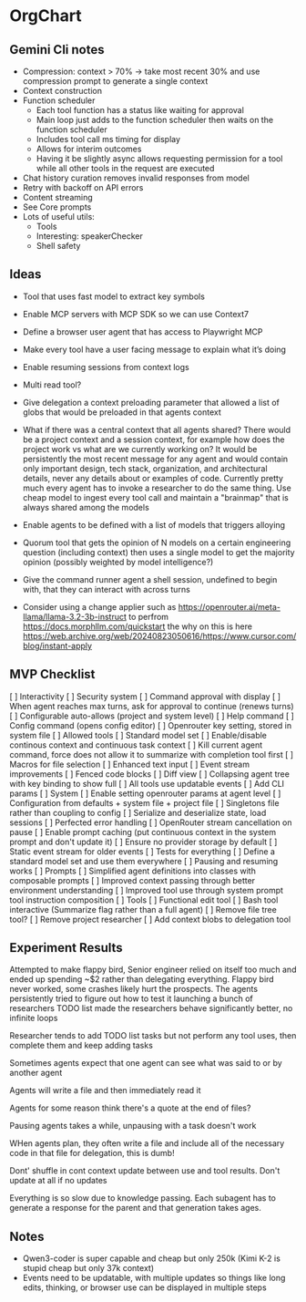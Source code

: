 # OrgChart

## Gemini Cli notes

- Compression: context > 70% -> take most recent 30% and use compression prompt to generate a single context
- Context construction
- Function scheduler
  - Each tool function has a status like waiting for approval
  - Main loop just adds to the function scheduler then waits on the function scheduler
  - Includes tool call ms timing for display
  - Allows for interim outcomes
  - Having it be slightly async allows requesting permission for a tool while all other tools in the request are executed
- Chat history curation removes invalid responses from model
- Retry with backoff on API errors
- Content streaming
- See Core prompts
- Lots of useful utils:
  - Tools
  - Interesting: speakerChecker
  - Shell safety

## Ideas

- Tool that uses fast model to extract key symbols
- Enable MCP servers with MCP SDK so we can use Context7
- Define a browser user agent that has access to Playwright MCP

- Make every tool have a user facing message to explain what it’s doing
- Enable resuming sessions from context logs
- Multi read tool?
- Give delegation a context preloading parameter that allowed a list of globs that would be preloaded in that agents context
- What if there was a central context that all agents shared? There would be a project context and a session context, for example how does the project work vs what are we currently working on? It would be persistently the most recent message for any agent and would contain only important design, tech stack, organization, and architectural details, never any details about or examples of code. Currently pretty much every agent has to invoke a researcher to do the same thing. Use cheap model to ingest every tool call and maintain a "brainmap" that is always shared among the models
- Enable agents to be defined with a list of models that triggers alloying
- Quorum tool that gets the opinion of N models on a certain engineering question (including context) then uses a single model to get the majority opinion (possibly weighted by model intelligence?)
- Give the command runner agent a shell session, undefined to begin with, that they can interact with across turns
- Consider using a change applier such as https://openrouter.ai/meta-llama/llama-3.2-3b-instruct to perfrom https://docs.morphllm.com/quickstart the why on this is here https://web.archive.org/web/20240823050616/https://www.cursor.com/blog/instant-apply

## MVP Checklist

 [ ] Interactivity
    [ ] Security system
        [ ] Command approval with display
        [ ] When agent reaches max turns, ask for approval to continue (renews turns)
        [ ] Configurable auto-allows (project and system level)
    [ ] Help command
    [ ] Config command (opens config editor)
        [ ] Openrouter key setting, stored in system file
        [ ] Allowed tools
        [ ] Standard model set
        [ ] Enable/disable continous context and continuous task context
    [ ] Kill current agent command, force does not allow it to summarize with completion tool first
    [ ] Macros for file selection
    [ ] Enhanced text input
    [ ] Event stream improvements
        [ ] Fenced code blocks
        [ ] Diff view
    [ ] Collapsing agent tree with key binding to show full
    [ ] All tools use updatable events
    [ ] Add CLI params
 [ ] System
    [ ] Enable setting openrouter params at agent level
    [ ] Configuration from defaults + system file + project file
    [ ] Singletons file rather than coupling to config
    [ ] Serialize and deserialize state, load sessions
    [ ] Perfected error handling
    [ ] OpenRouter stream cancellation on pause
    [ ] Enable prompt caching (put continuous context in the system prompt and don't update it)
    [ ] Ensure no provider storage by default
    [ ] Static event stream for older events
    [ ] Tests for everything
    [ ] Define a standard model set and use them everywhere
    [ ] Pausing and resuming works
 [ ] Prompts
    [ ] Simplified agent definitions into classes with composable prompts
    [ ] Improved context passing through better environment understanding
    [ ] Improved tool use through system prompt tool instruction composition
 [ ] Tools
    [ ] Functional edit tool
    [ ] Bash tool interactive (Summarize flag rather than a full agent)
    [ ] Remove file tree tool?
    [ ] Remove project researcher
    [ ] Add context blobs to delegation tool

## Experiment Results

Attempted to make flappy bird, Senior engineer relied on itself too much and ended up spending ~$2 rather than delegating everything. Flappy bird never worked, some crashes likely hurt the prospects. The agents persistently tried to figure out how to test it launching a bunch of researchers
TODO list made the researchers behave significantly better, no infinite loops

Researcher tends to add TODO list tasks but not perform any tool uses, then complete them and keep adding tasks

Sometimes agents expect that one agent can see what was said to or by another agent

Agents will write a file and then immediately read it

Agents for some reason think there's a quote at the end of files?

Pausing agents takes a while, unpausing with a task doesn't work

WHen agents plan, they often write a file and include all of the necessary code in that file for delegation, this is dumb!

Dont' shuffle in cont context update between use and tool results. Don't update at all if no updates

Everything is so slow due to knowledge passing. Each subagent has to generate a response for the parent and that generation takes ages.

## Notes

- Qwen3-coder is super capable and cheap but only 250k (Kimi K-2 is stupid cheap but only 37k context)
- Events need to be updatable, with multiple updates so things like long edits, thinking, or browser use can be displayed in multiple steps
